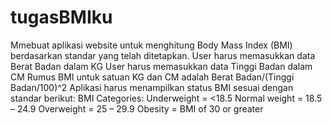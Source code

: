 # tugasBMIku
Mmebuat aplikasi website untuk menghitung Body Mass Index (BMI) berdasarkan standar yang telah ditetapkan.
User harus memasukkan data Berat Badan dalam KG
User harus memasukkan data Tinggi Badan dalam CM
Rumus BMI untuk satuan KG dan CM adalah Berat Badan/(Tinggi Badan/100)^2
Aplikasi harus menampilkan status BMI sesuai dengan standar berikut:
BMI Categories:
Underweight = <18.5
Normal weight = 18.5 – 24.9
Overweight = 25 – 29.9
Obesity = BMI of 30 or greater
